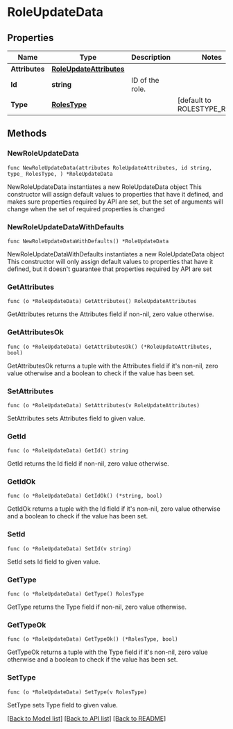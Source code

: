 # RoleUpdateData

## Properties

Name | Type | Description | Notes
------------ | ------------- | ------------- | -------------
**Attributes** | [**RoleUpdateAttributes**](RoleUpdateAttributes.md) |  | 
**Id** | **string** | ID of the role. | 
**Type** | [**RolesType**](RolesType.md) |  | [default to ROLESTYPE_ROLES]

## Methods

### NewRoleUpdateData

`func NewRoleUpdateData(attributes RoleUpdateAttributes, id string, type_ RolesType, ) *RoleUpdateData`

NewRoleUpdateData instantiates a new RoleUpdateData object
This constructor will assign default values to properties that have it defined,
and makes sure properties required by API are set, but the set of arguments
will change when the set of required properties is changed

### NewRoleUpdateDataWithDefaults

`func NewRoleUpdateDataWithDefaults() *RoleUpdateData`

NewRoleUpdateDataWithDefaults instantiates a new RoleUpdateData object
This constructor will only assign default values to properties that have it defined,
but it doesn't guarantee that properties required by API are set

### GetAttributes

`func (o *RoleUpdateData) GetAttributes() RoleUpdateAttributes`

GetAttributes returns the Attributes field if non-nil, zero value otherwise.

### GetAttributesOk

`func (o *RoleUpdateData) GetAttributesOk() (*RoleUpdateAttributes, bool)`

GetAttributesOk returns a tuple with the Attributes field if it's non-nil, zero value otherwise
and a boolean to check if the value has been set.

### SetAttributes

`func (o *RoleUpdateData) SetAttributes(v RoleUpdateAttributes)`

SetAttributes sets Attributes field to given value.


### GetId

`func (o *RoleUpdateData) GetId() string`

GetId returns the Id field if non-nil, zero value otherwise.

### GetIdOk

`func (o *RoleUpdateData) GetIdOk() (*string, bool)`

GetIdOk returns a tuple with the Id field if it's non-nil, zero value otherwise
and a boolean to check if the value has been set.

### SetId

`func (o *RoleUpdateData) SetId(v string)`

SetId sets Id field to given value.


### GetType

`func (o *RoleUpdateData) GetType() RolesType`

GetType returns the Type field if non-nil, zero value otherwise.

### GetTypeOk

`func (o *RoleUpdateData) GetTypeOk() (*RolesType, bool)`

GetTypeOk returns a tuple with the Type field if it's non-nil, zero value otherwise
and a boolean to check if the value has been set.

### SetType

`func (o *RoleUpdateData) SetType(v RolesType)`

SetType sets Type field to given value.



[[Back to Model list]](../README.md#documentation-for-models) [[Back to API list]](../README.md#documentation-for-api-endpoints) [[Back to README]](../README.md)


